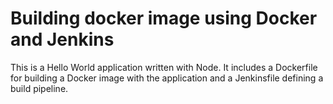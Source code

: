 # Building docker image using Docker and Jenkins
This is a Hello World application written with Node. It includes a Dockerfile for building a Docker
image with the application and a Jenkinsfile defining a build pipeline.
